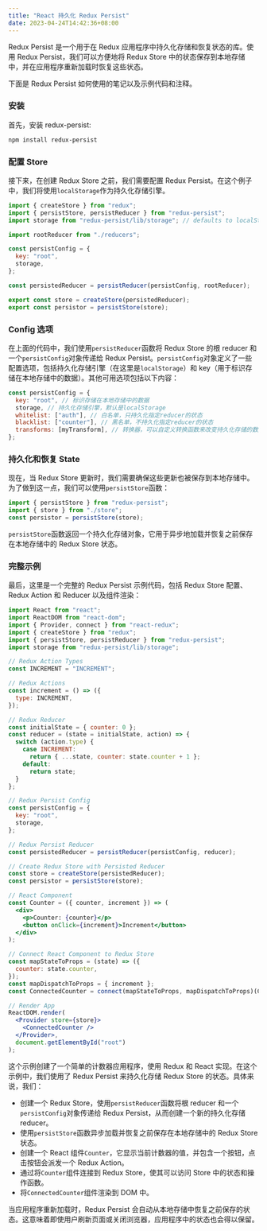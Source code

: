 ```yaml
---
title: "React 持久化 Redux Persist"
date: 2023-04-24T14:42:36+08:00
---
```


Redux Persist 是一个用于在 Redux 应用程序中持久化存储和恢复状态的库。使用 Redux Persist，我们可以方便地将 Redux Store 中的状态保存到本地存储中，并在应用程序重新加载时恢复这些状态。

下面是 Redux Persist 如何使用的笔记以及示例代码和注释。

### 安装

首先，安装 redux-persist:

```sh
npm install redux-persist
```

### 配置 Store

接下来，在创建 Redux Store 之前，我们需要配置 Redux Persist。在这个例子中，我们将使用`localStorage`作为持久化存储引擎。

```javascript
import { createStore } from "redux";
import { persistStore, persistReducer } from "redux-persist";
import storage from "redux-persist/lib/storage"; // defaults to localStorage for web

import rootReducer from "./reducers";

const persistConfig = {
  key: "root",
  storage,
};

const persistedReducer = persistReducer(persistConfig, rootReducer);

export const store = createStore(persistedReducer);
export const persistor = persistStore(store);
```

### Config 选项

在上面的代码中，我们使用`persistReducer`函数将 Redux Store 的根 reducer 和一个`persistConfig`对象传递给 Redux Persist。`persistConfig`对象定义了一些配置选项，包括持久化存储引擎（在这里是`localStorage`）和 key（用于标识存储在本地存储中的数据）。其他可用选项包括以下内容：

```js
const persistConfig = {
  key: "root", // 标识存储在本地存储中的数据
  storage, // 持久化存储引擎，默认是localStorage
  whitelist: ["auth"], // 白名单，只持久化指定reducer的状态
  blacklist: ["counter"], // 黑名单，不持久化指定reducer的状态
  transforms: [myTransform], // 转换器，可以自定义转换函数来改变持久化存储的数据格式
};
```

### 持久化和恢复 State

现在，当 Redux Store 更新时，我们需要确保这些更新也被保存到本地存储中。为了做到这一点，我们可以使用`persistStore`函数：

```javascript
import { persistStore } from "redux-persist";
import { store } from "./store";
const persistor = persistStore(store);
```

`persistStore`函数返回一个持久化存储对象，它用于异步地加载并恢复之前保存在本地存储中的 Redux Store 状态。

### 完整示例

最后，这里是一个完整的 Redux Persist 示例代码，包括 Redux Store 配置、Redux Action 和 Reducer 以及组件渲染：

```jsx
import React from "react";
import ReactDOM from "react-dom";
import { Provider, connect } from "react-redux";
import { createStore } from "redux";
import { persistStore, persistReducer } from "redux-persist";
import storage from "redux-persist/lib/storage";

// Redux Action Types
const INCREMENT = "INCREMENT";

// Redux Actions
const increment = () => ({
  type: INCREMENT,
});

// Redux Reducer
const initialState = { counter: 0 };
const reducer = (state = initialState, action) => {
  switch (action.type) {
    case INCREMENT:
      return { ...state, counter: state.counter + 1 };
    default:
      return state;
  }
};

// Redux Persist Config
const persistConfig = {
  key: "root",
  storage,
};

// Redux Persist Reducer
const persistedReducer = persistReducer(persistConfig, reducer);

// Create Redux Store with Persisted Reducer
const store = createStore(persistedReducer);
const persistor = persistStore(store);

// React Component
const Counter = ({ counter, increment }) => (
  <div>
    <p>Counter: {counter}</p>
    <button onClick={increment}>Increment</button>
  </div>
);

// Connect React Component to Redux Store
const mapStateToProps = (state) => ({
  counter: state.counter,
});
const mapDispatchToProps = { increment };
const ConnectedCounter = connect(mapStateToProps, mapDispatchToProps)(Counter);

// Render App
ReactDOM.render(
  <Provider store={store}>
    <ConnectedCounter />
  </Provider>,
  document.getElementById("root")
);
```

这个示例创建了一个简单的计数器应用程序，使用 Redux 和 React 实现。在这个示例中，我们使用了 Redux Persist 来持久化存储 Redux Store 的状态。具体来说，我们：

- 创建一个 Redux Store，使用`persistReducer`函数将根 reducer 和一个`persistConfig`对象传递给 Redux Persist，从而创建一个新的持久化存储 reducer。
- 使用`persistStore`函数异步加载并恢复之前保存在本地存储中的 Redux Store 状态。
- 创建一个 React 组件`Counter`，它显示当前计数器的值，并包含一个按钮，点击按钮会派发一个 Redux Action。
- 通过将`Counter`组件连接到 Redux Store，使其可以访问 Store 中的状态和操作函数。
- 将`ConnectedCounter`组件渲染到 DOM 中。

当应用程序重新加载时，Redux Persist 会自动从本地存储中恢复之前保存的状态。这意味着即使用户刷新页面或关闭浏览器，应用程序中的状态也会得以保留。
